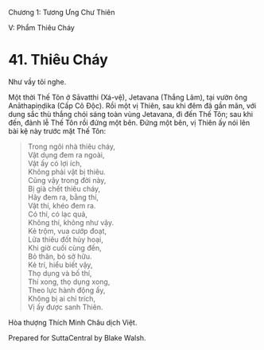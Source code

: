  

Chương 1: Tương Ưng Chư Thiên

V: Phẩm Thiêu Cháy

# 41\. Thiêu Cháy

Như vầy tôi nghe.

Một thời Thế Tôn ở Sāvatthi (Xá-vệ), Jetavana (Thắng Lâm), tại vườn ông Anāthapiṇḍika (Cấp Cô Ðộc). Rồi một vị Thiên, sau khi đêm đã gần mãn, với dung sắc thù thắng chói sáng toàn vùng Jetavana, đi đến Thế Tôn; sau khi đến, đảnh lễ Thế Tôn rồi đứng một bên. Ðứng một bên, vị Thiên ấy nói lên bài kệ này trước mặt Thế Tôn:

> Trong ngôi nhà thiêu cháy,  
> Vật dụng đem ra ngoài,  
> Vật ấy có lợi ích,  
> Không phải vật bị thiêu.  
> Cũng vậy trong đời này,  
> Bị già chết thiêu cháy,  
> Hãy đem ra, bằng thí,  
> Vật thí, khéo đem ra.  
> Có thí, có lạc quả,  
> Không thí, không như vậy.  
> Kẻ trộm, vua cướp đoạt,  
> Lửa thiêu đốt hủy hoại,  
> Khi giờ cuối cùng đến,  
> Bỏ thân, bỏ sở hữu.  
> Kẻ trí, hiểu biết vậy,  
> Thọ dụng và bố thí,  
> Thí xong, thọ dụng xong,  
> Theo lực hành động ấy,  
> Không bị ai chỉ trích,  
> Vị ấy được sanh Thiên.

Hòa thượng Thích Minh Châu dịch Việt.

Prepared for SuttaCentral by Blake Walsh.